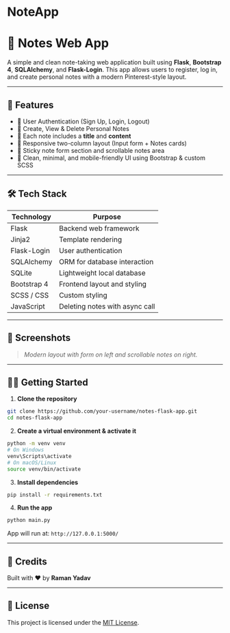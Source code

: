 # NoteApp
# 📝 Notes Web App

A simple and clean note-taking web application built using **Flask**, **Bootstrap 4**, **SQLAlchemy**, and **Flask-Login**. This app allows users to register, log in, and create personal notes with a modern Pinterest-style layout.

---

## 🚀 Features

- 🔐 User Authentication (Sign Up, Login, Logout)
- 📒 Create, View & Delete Personal Notes
- 🧾 Each note includes a **title** and **content**
- 📄 Responsive two-column layout (Input form + Notes cards)
- 📎 Sticky note form section and scrollable notes area
- 🎨 Clean, minimal, and mobile-friendly UI using Bootstrap & custom SCSS

---

## 🛠 Tech Stack

| Technology     | Purpose                         |
|----------------|----------------------------------|
| Flask          | Backend web framework            |
| Jinja2         | Template rendering                |
| Flask-Login    | User authentication               |
| SQLAlchemy     | ORM for database interaction      |
| SQLite         | Lightweight local database        |
| Bootstrap 4    | Frontend layout and styling       |
| SCSS / CSS     | Custom styling                    |
| JavaScript     | Deleting notes with async call    |

---

## 📸 Screenshots

> _Modern layout with form on left and scrollable notes on right._



---

## 🧑‍💻 Getting Started

1. **Clone the repository**

```bash
git clone https://github.com/your-username/notes-flask-app.git
cd notes-flask-app
```

2. **Create a virtual environment & activate it**

```bash
python -m venv venv
# On Windows
venv\Scripts\activate
# On macOS/Linux
source venv/bin/activate
```

3. **Install dependencies**

```bash
pip install -r requirements.txt
```

4. **Run the app**

```bash
python main.py
```

App will run at: `http://127.0.0.1:5000/`

---

## 🙌 Credits

Built with ❤️ by **Raman Yadav**  


---

## 📄 License

This project is licensed under the [MIT License](LICENSE).
